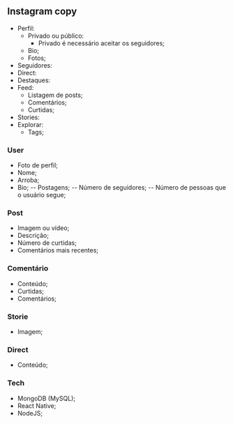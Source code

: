 ## Instagram copy
- Perfil:
    * Privado ou público:
        - Privado é necessário aceitar os seguidores;
    * Bio;
    * Fotos;
- Seguidores:
- Direct:
- Destaques:
- Feed:
    * Listagem de posts;
    * Comentários;
    * Curtidas;
- Stories:
- Explorar:
    * Tags;

### User
- Foto de perfil;
- Nome;
- Arroba;
- Bio;
-- Postagens;
-- Número de seguidores;
-- Número de pessoas que o usuário segue;

### Post
- Imagem ou vídeo;
- Descrição;
- Número de curtidas;
- Comentários mais recentes;

### Comentário
- Conteúdo;
- Curtidas;
- Comentários;

### Storie
- Imagem;

### Direct
- Conteúdo;

### Tech
- MongoDB (MySQL);
- React Native;
- NodeJS;